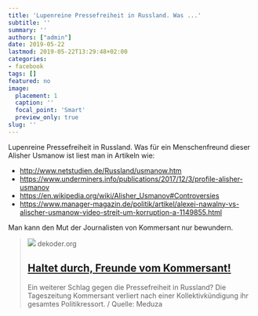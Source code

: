 ```yaml
---
title: 'Lupenreine Pressefreiheit in Russland. Was ...'
subtitle: ''
summary: ''
authors: ["admin"]
date: 2019-05-22
lastmod: 2019-05-22T13:29:48+02:00
categories:
- facebook
tags: []
featured: no
image:
  placement: 1
  caption: ''
  focal_point: 'Smart'
  preview_only: true
slug: ''
---
```

Lupenreine Pressefreiheit in Russland. Was für ein Menschenfreund dieser Alisher Usmanow ist liest man in Artikeln wie:

- http://www.netstudien.de/Russland/usmanow.htm
- https://www.underminers.info/publications/2017/12/3/profile-alisher-usmanov
- https://en.wikipedia.org/wiki/Alisher_Usmanov#Controversies
- https://www.manager-magazin.de/politik/artikel/alexei-nawalny-vs-alischer-usmanow-video-streit-um-korruption-a-1149855.html

Man kann den Mut der Journalisten von Kommersant nur bewundern.
> [![](https://www.dekoder.org/sites/default/files/kommersant_meduza_social.png)](https://www.dekoder.org/de/article/kommersant-kuendigung-safronow-iwanow)
> dekoder.org
> ## [Haltet durch, Freunde vom Kommersant!](https://www.dekoder.org/de/article/kommersant-kuendigung-safronow-iwanow)
>
>Ein weiterer Schlag gegen die Pressefreiheit in Russland? Die Tageszeitung Kommersant verliert nach einer Kollektivkündigung ihr gesamtes Politikressort. / Quelle: Meduza

